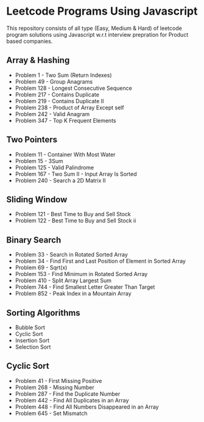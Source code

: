 # Leetcode Programs Using Javascript

This repository consists of all type (Easy, Medium & Hard) of leetcode program solutions using Javascript w.r.t interview prepration for Product based companies.

## Array & Hashing
- Problem 1 - Two Sum (Return Indexes)
- Problem 49 - Group Anagrams
- Problem 128 - Longest Consecutive Sequence
- Problem 217 - Contains Duplicate
- Problem 219 - Contains Duplicate II
- Problem 238 - Product of Array Except self
- Problem 242 - Valid Anagram
- Problem 347 - Top K Frequent Elements

## Two Pointers
- Problem 11 - Container With Most Water
- Problem 15 - 3Sum
- Problem 125 - Valid Palindrome
- Problem 167 - Two Sum II - Input Array Is Sorted
- Problem 240 - Search a 2D Matrix II

## Sliding Window
- Problem 121 - Best Time to Buy and Sell Stock
- Problem 122 - Best Time to Buy and Sell Stock ii

## Binary Search
- Problem 33 - Search in Rotated Sorted Array
- Problem 34 - Find First and Last Position of Element in Sorted Array
- Problem 69 - Sqrt(x)
- Problem 153 - Find Minimum in Rotated Sorted Array
- Problem 410 - Split Array Largest Sum
- Problem 744 - Find Smallest Letter Greater Than Target
- Problem 852 - Peak Index in a Mountain Array

## Sorting Algorithms
- Bubble Sort
- Cyclic Sort
- Insertion Sort
- Selection Sort

## Cyclic Sort
- Problem 41 - First Missing Positive
- Problem 268 - Missing Number
- Problem 287 - Find the Duplicate Number
- Problem 442 - Find All Duplicates in an Array
- Problem 448 - Find All Numbers Disappeared in an Array
- Problem 645 - Set Mismatch